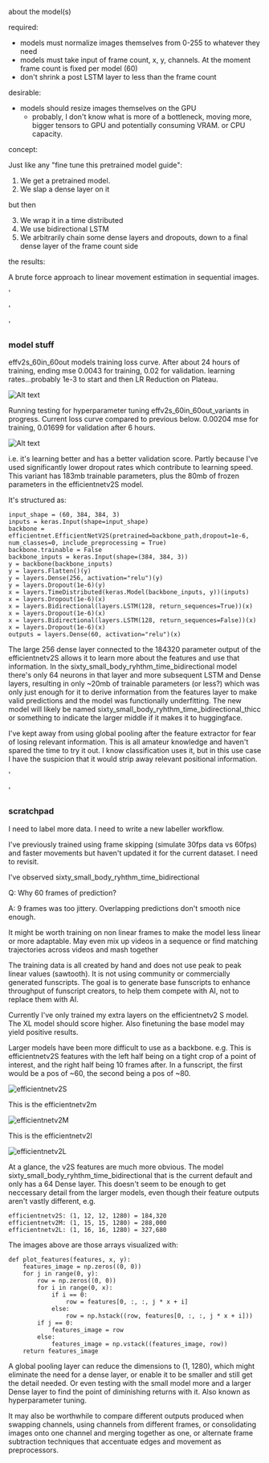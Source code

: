 about the model(s)


required:
* models must normalize images themselves from 0-255 to whatever they need
* models must take input of frame count, x, y, channels. At the moment frame count is fixed per model (60)
* don't shrink a post LSTM layer to less than the frame count

desirable:
* models should resize images themselves on the GPU
    * probably, I don't know what is more of a bottleneck, moving more, bigger tensors to GPU and potentially consuming VRAM. or CPU capacity.


concept:

Just like any "fine tune this pretrained model guide":
1. We get a pretrained model.
2. We slap a dense layer on it

but then

3. We wrap it in a time distributed
4. We use bidirectional LSTM
5. We arbitrarily chain some dense layers and dropouts, down to a final dense layer of the frame count side

the results:

A brute force approach to linear movement estimation in sequential images.

'

'

'

### model stuff

effv2s_60in_60out models training loss curve. After about 24 hours of training, ending mse 0.0043 for training, 0.02 for validation. learning rates...probably 1e-3 to start and then LR Reduction on Plateau.

![Alt text](image-3.png)


Running testing for hyperparameter tuning effv2s_60in_60out_variants in progress. Current loss curve compared to previous below. 0.00204 mse for training, 0.01699 for validation after 6 hours.


![Alt text](image-4.png)

i.e. it's learning better and has a better validation score. Partly because I've used significantly lower dropout rates which contribute to learning speed. This variant has 183mb trainable parameters, plus the 80mb of frozen parameters in the efficientnetv2S model.

It's structured as:

    input_shape = (60, 384, 384, 3)
    inputs = keras.Input(shape=input_shape)
    backbone = efficientnet.EfficientNetV2S(pretrained=backbone_path,dropout=1e-6, num_classes=0, include_preprocessing = True)
    backbone.trainable = False
    backbone_inputs = keras.Input(shape=(384, 384, 3))
    y = backbone(backbone_inputs)
    y = layers.Flatten()(y)
    y = layers.Dense(256, activation="relu")(y)
    y = layers.Dropout(1e-6)(y)
    x = layers.TimeDistributed(keras.Model(backbone_inputs, y))(inputs)
    x = layers.Dropout(1e-6)(x)
    x = layers.Bidirectional(layers.LSTM(128, return_sequences=True))(x)
    x = layers.Dropout(1e-6)(x)
    x = layers.Bidirectional(layers.LSTM(128, return_sequences=False))(x)
    x = layers.Dropout(1e-6)(x)
    outputs = layers.Dense(60, activation="relu")(x)


The large 256 dense layer connected to the 184320 parameter output of the efficientnetv2S allows it to learn more about the features and use that information. In the sixty_small_body_ryhthm_time_bidirectional model there's only 64 neurons in that layer and more subsequent LSTM and Dense layers, resulting in only ~20mb of trainable parameters (or less?) which was only just enough for it to derive information from the features layer to make valid predictions and the model was functionally underfitting. The new model will likely be named sixty_small_body_ryhthm_time_bidirectional_thicc or something to indicate the larger middle if it makes it to huggingface.

I've kept away from using global pooling after the feature extractor for fear of losing relevant information. This is all amateur knowledge and haven't spared the time to try it out. I know classification uses it, but in this use case I have the suspicion that it would strip away relevant positional information.

'

'

### scratchpad

I need to label more data. I need to write a new labeller workflow.

I've previously trained using frame skipping (simulate 30fps data vs 60fps) and faster movements but haven't updated it for the current dataset. I need to revisit.

I've observed sixty_small_body_ryhthm_time_bidirectional 

Q: Why 60 frames of prediction? 

A: 9 frames was too jittery. Overlapping predictions don't smooth nice enough.

It might be worth training on non linear frames to make the model less linear or more adaptable. May even mix up videos in a sequence or find matching trajectories across videos and mash together

The training data is all created by hand and does not use peak to peak linear values (sawtooth). It is not using community or commercially generated funscripts. The goal is to generate base funscripts to enhance throughput of funscript creators, to help them compete with AI, not to replace them with AI.

Currently I've only trained my extra layers on the efficientnetv2 S model. The XL model should score higher. Also finetuning the base model may yield positive results.


Larger models have been more difficult to use as a backbone. e.g. This is efficientnetv2S features with the left half being on a tight crop of a point of interest, and the right half being 10 frames after. In a funscript, the first would be a pos of ~60, the second being a pos of ~80.

![efficientnetv2S](image.png)

This is the efficientnetv2m

![efficientnetv2M](image-1.png)

This is the efficientnetv2l

![efficientnetv2L](image-2.png)


At a glance, the v2S features are much more obvious. The model sixty_small_body_ryhthm_time_bidirectional that is the current default and only has a 64 Dense layer. This doesn't seem to be enough to get neccessary detail from the larger models, even though their feature outputs aren't vastly different, e.g. 

    efficientnetv2S: (1, 12, 12, 1280) = 184,320
    efficientnetv2M: (1, 15, 15, 1280) = 288,000
    efficientnetv2L: (1, 16, 16, 1280) = 327,680

The images above are those arrays visualized with:

    def plot_features(features, x, y):
        features_image = np.zeros((0, 0))
        for j in range(0, y):
            row = np.zeros((0, 0))
            for i in range(0, x):
                if i == 0:
                    row = features[0, :, :, j * x + i]
                else:
                    row = np.hstack((row, features[0, :, :, j * x + i]))
            if j == 0:
                features_image = row
            else:
                features_image = np.vstack((features_image, row))
        return features_image

A global pooling layer can reduce the dimensions to (1, 1280), which might eliminate the need for a dense layer, or enable it to be smaller and still get the detail needed. Or even testing with the small model more and a larger Dense layer to find the point of diminishing returns with it. Also known as hyperparameter tuning.

It may also be worthwhile to compare different outputs produced when swapping channels, using channels from different frames, or consolidating images onto one channel and merging together as one, or alternate frame subtraction techniques that accentuate edges and movement as preprocessors.

